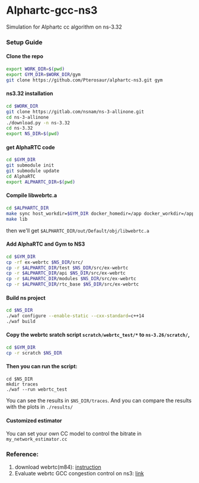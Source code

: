 # Alphartc-gcc-ns3

Simulation for Alphartc cc algorithm on ns-3.32

### Setup Guide

#### Clone the repo

```sh
export WORK_DIR=$(pwd)
export GYM_DIR=$WORK_DIR/gym
git clone https://github.com/Pterosaur/alphartc-ns3.git gym
```

#### ns3.32 installation

```sh
cd $WORK_DIR
git clone https://gitlab.com/nsnam/ns-3-allinone.git
cd ns-3-allinone
./download.py -n ns-3.32
cd ns-3.32
export NS_DIR=$(pwd)
```
#### get AlphaRTC code

```sh
cd $GYM_DIR
git submodule init
git submodule update
cd AlphaRTC
export ALPHARTC_DIR=$(pwd)
```

#### Compile libwebrtc.a 

```sh
cd $ALPHARTC_DIR
make sync host_workdir=$GYM_DIR docker_homedir=/app docker_workdir=/app/AlphaRTC
make lib
```

then we'll get `$ALPHARTC_DIR/out/Default/obj/libwebrtc.a`

#### Add AlphaRTC and Gym to NS3

```sh
cd $GYM_DIR
cp -rf ex-webrtc $NS_DIR/src/
cp -r $ALPHARTC_DIR/test $NS_DIR/src/ex-webrtc
cp -r $ALPHARTC_DIR/api $NS_DIR/src/ex-webrtc
cp -r $ALPHARTC_DIR/modules $NS_DIR/src/ex-webrtc
cp -r $ALPHARTC_DIR/rtc_base $NS_DIR/src/ex-webrtc
```

#### Build ns project

```sh
cd $NS_DIR
./waf configure --enable-static --cxx-standard=c++14
./waf build
```

#### Copy the webrtc sratch script `scratch/webrtc_test/*` to `ns-3.26/scratch/`, 

```sh
cd $GYM_DIR
cp -r scratch $NS_DIR
```

#### Then you can run the script:

```shell
cd $NS_DIR
mkdir traces
./waf --run webrtc_test
```

You can see the results in `$NS_DIR/traces`. And you can compare the results with the plots in `./results/`

#### Customized estimator

You can set your own CC model to control the bitrate in `my_network_estimator.cc`

### Reference: 

1. download webrtc(m84):  [instruction](https://mediasoup.org/documentation/v3/libmediasoupclient/installation/)
2. Evaluate webrtc GCC congestion control on ns3: [link](https://blog.csdn.net/u010643777/article/details/107237315)


